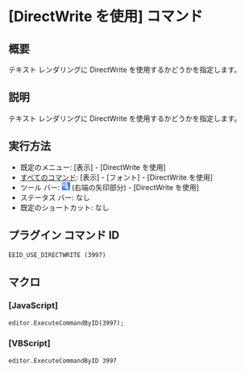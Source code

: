 # \[DirectWrite を使用\] コマンド

## 概要

テキスト レンダリングに DirectWrite を使用するかどうかを指定します。

## 説明

テキスト レンダリングに DirectWrite を使用するかどうかを指定します。

## 実行方法

- 既定のメニュー: \[表示\] \- \[DirectWrite を使用\]
- [すべてのコマンド](../../glossary/allcommands): \[表示\] \- \[フォント\] \- \[DirectWrite を使用\]
- ツール バー: ![](../../images/fontpopup.png) (右端の矢印部分) \-
\[DirectWrite を使用\]
- ステータス バー: なし
- 既定のショートカット: なし

## プラグイン コマンド ID

```
EEID_USE_DIRECTWRITE (3997)
```

## マクロ

### \[JavaScript\]

```
editor.ExecuteCommandByID(3997);
```

### \[VBScript\]

```
editor.ExecuteCommandByID 3997
```
